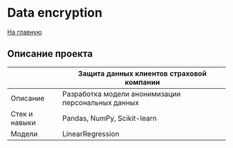 # Data encryption
[На главную](https://github.com/gh0st820/ds-practicum)

## Описание проекта
|               | Защита данных клиентов страховой компании          |
|---------------|----------------------------------------------------|
| Описание      | Разработка модели анонимизации персональных данных |
| Стек и навыки | Pandas, NumPy, Scikit-learn                        |
| Модели        | LinearRegression                                   |